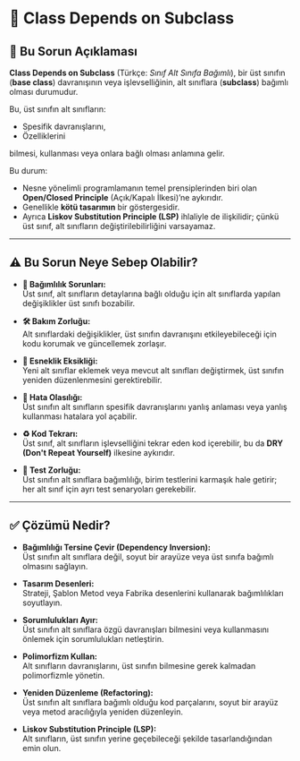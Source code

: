 # 🧩 Class Depends on Subclass

## 📌 Bu Sorun Açıklaması
**Class Depends on Subclass** (Türkçe: *Sınıf Alt Sınıfa Bağımlı*), bir üst sınıfın (**base class**) davranışının veya işlevselliğinin, alt sınıflara (**subclass**) bağımlı olması durumudur.  

Bu, üst sınıfın alt sınıfların:
- Spesifik davranışlarını,
- Özelliklerini  

bilmesi, kullanması veya onlara bağlı olması anlamına gelir.  

Bu durum:
- Nesne yönelimli programlamanın temel prensiplerinden biri olan **Open/Closed Principle** (Açık/Kapalı İlkesi)’ne aykırıdır.
- Genellikle **kötü tasarımın** bir göstergesidir.
- Ayrıca **Liskov Substitution Principle (LSP)** ihlaliyle de ilişkilidir; çünkü üst sınıf, alt sınıfların değiştirilebilirliğini varsayamaz.

---

## ⚠ Bu Sorun Neye Sebep Olabilir?

- **🔗 Bağımlılık Sorunları:**  
  Üst sınıf, alt sınıfların detaylarına bağlı olduğu için alt sınıflarda yapılan değişiklikler üst sınıfı bozabilir.

- **🛠 Bakım Zorluğu:**  
  Alt sınıflardaki değişiklikler, üst sınıfın davranışını etkileyebileceği için kodu korumak ve güncellemek zorlaşır.

- **🧱 Esneklik Eksikliği:**  
  Yeni alt sınıflar eklemek veya mevcut alt sınıfları değiştirmek, üst sınıfın yeniden düzenlenmesini gerektirebilir.

- **🐞 Hata Olasılığı:**  
  Üst sınıfın alt sınıfların spesifik davranışlarını yanlış anlaması veya yanlış kullanması hatalara yol açabilir.

- **♻ Kod Tekrarı:**  
  Üst sınıf, alt sınıfların işlevselliğini tekrar eden kod içerebilir, bu da **DRY (Don't Repeat Yourself)** ilkesine aykırıdır.

- **🧪 Test Zorluğu:**  
  Üst sınıfın alt sınıflara bağımlılığı, birim testlerini karmaşık hale getirir; her alt sınıf için ayrı test senaryoları gerekebilir.

---

## ✅ Çözümü Nedir?

- **Bağımlılığı Tersine Çevir (Dependency Inversion):**  
  Üst sınıfın alt sınıflara değil, soyut bir arayüze veya üst sınıfa bağımlı olmasını sağlayın.

- **Tasarım Desenleri:**  
  Strateji, Şablon Metod veya Fabrika desenlerini kullanarak bağımlılıkları soyutlayın.

- **Sorumlulukları Ayır:**  
  Üst sınıfın alt sınıflara özgü davranışları bilmesini veya kullanmasını önlemek için sorumlulukları netleştirin.

- **Polimorfizm Kullan:**  
  Alt sınıfların davranışlarını, üst sınıfın bilmesine gerek kalmadan polimorfizmle yönetin.

- **Yeniden Düzenleme (Refactoring):**  
  Üst sınıfın alt sınıflara bağımlı olduğu kod parçalarını, soyut bir arayüz veya metod aracılığıyla yeniden düzenleyin.

- **Liskov Substitution Principle (LSP):**  
  Alt sınıfların, üst sınıfın yerine geçebileceği şekilde tasarlandığından emin olun.
